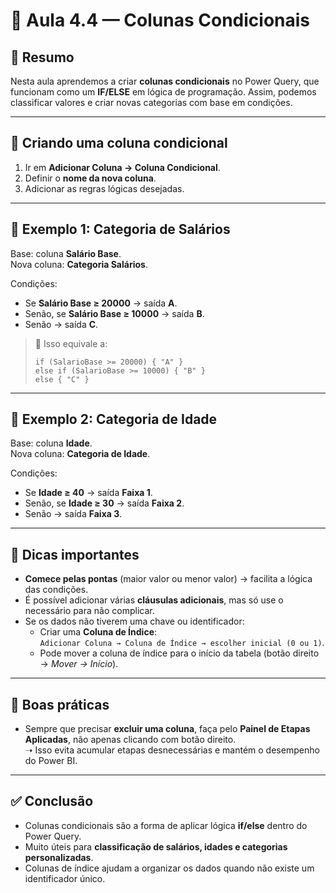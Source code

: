 # 📘 Aula 4.4 — Colunas Condicionais

## 📑 Resumo
Nesta aula aprendemos a criar **colunas condicionais** no Power Query, que funcionam como um **IF/ELSE** em lógica de programação. Assim, podemos classificar valores e criar novas categorias com base em condições.

---

## 🔹 Criando uma coluna condicional
1. Ir em **Adicionar Coluna → Coluna Condicional**.
2. Definir o **nome da nova coluna**.
3. Adicionar as regras lógicas desejadas.

---

## 🔹 Exemplo 1: Categoria de Salários
Base: coluna **Salário Base**.  
Nova coluna: **Categoria Salários**.

Condições:
- Se **Salário Base ≥ 20000** → saída **A**.
- Senão, se **Salário Base ≥ 10000** → saída **B**.
- Senão → saída **C**.

> 🔎 Isso equivale a:
> ```pseudo
> if (SalarioBase >= 20000) { "A" }
> else if (SalarioBase >= 10000) { "B" }
> else { "C" }
> ```

---

## 🔹 Exemplo 2: Categoria de Idade
Base: coluna **Idade**.  
Nova coluna: **Categoria de Idade**.

Condições:
- Se **Idade ≥ 40** → saída **Faixa 1**.
- Senão, se **Idade ≥ 30** → saída **Faixa 2**.
- Senão → saída **Faixa 3**.

---

## 🔹 Dicas importantes
- **Comece pelas pontas** (maior valor ou menor valor) → facilita a lógica das condições.
- É possível adicionar várias **cláusulas adicionais**, mas só use o necessário para não complicar.
- Se os dados não tiverem uma chave ou identificador:
  - Criar uma **Coluna de Índice**:  
    `Adicionar Coluna → Coluna de Índice → escolher inicial (0 ou 1)`.
  - Pode mover a coluna de índice para o início da tabela (botão direito → *Mover → Início*).

---

## 🔹 Boas práticas
- Sempre que precisar **excluir uma coluna**, faça pelo **Painel de Etapas Aplicadas**, não apenas clicando com botão direito.  
  ➝ Isso evita acumular etapas desnecessárias e mantém o desempenho do Power BI.

---

## ✅ Conclusão
- Colunas condicionais são a forma de aplicar lógica **if/else** dentro do Power Query.  
- Muito úteis para **classificação de salários, idades e categorias personalizadas**.  
- Colunas de índice ajudam a organizar os dados quando não existe um identificador único.
